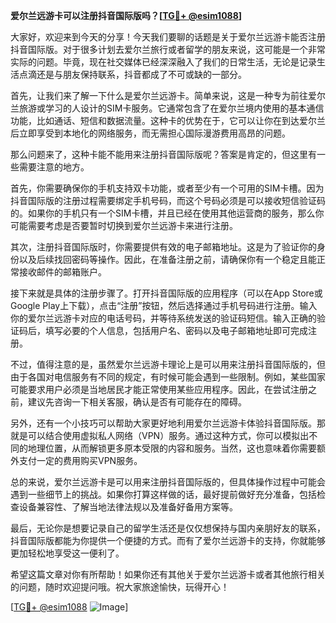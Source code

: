 **爱尔兰远游卡可以注册抖音国际版吗？[[TG💪+ @esim1088](https://t.me/s/esim1088)]**

大家好，欢迎来到今天的分享！今天我们要聊的话题是关于爱尔兰远游卡能否注册抖音国际版。对于很多计划去爱尔兰旅行或者留学的朋友来说，这可能是一个非常实际的问题。毕竟，现在社交媒体已经深深融入了我们的日常生活，无论是记录生活点滴还是与朋友保持联系，抖音都成了不可或缺的一部分。

首先，让我们来了解一下什么是爱尔兰远游卡。简单来说，这是一种专为前往爱尔兰旅游或学习的人设计的SIM卡服务。它通常包含了在爱尔兰境内使用的基本通信功能，比如通话、短信和数据流量。这种卡的优势在于，它可以让你在到达爱尔兰后立即享受到本地化的网络服务，而无需担心国际漫游费用高昂的问题。

那么问题来了，这种卡能不能用来注册抖音国际版呢？答案是肯定的，但这里有一些需要注意的地方。

首先，你需要确保你的手机支持双卡功能，或者至少有一个可用的SIM卡槽。因为抖音国际版的注册过程需要绑定手机号码，而这个号码必须是可以接收短信验证码的。如果你的手机只有一个SIM卡槽，并且已经在使用其他运营商的服务，那么你可能需要考虑是否要暂时切换到爱尔兰远游卡来进行注册。

其次，注册抖音国际版时，你需要提供有效的电子邮箱地址。这是为了验证你的身份以及后续找回密码等操作。因此，在准备注册之前，请确保你有一个稳定且能正常接收邮件的邮箱账户。

接下来就是具体的注册步骤了。打开抖音国际版的应用程序（可以在App Store或Google Play上下载），点击“注册”按钮，然后选择通过手机号码进行注册。输入你的爱尔兰远游卡对应的电话号码，并等待系统发送的验证码短信。输入正确的验证码后，填写必要的个人信息，包括用户名、密码以及电子邮箱地址即可完成注册。

不过，值得注意的是，虽然爱尔兰远游卡理论上是可以用来注册抖音国际版的，但由于各国对电信服务有不同的规定，有时候可能会遇到一些限制。例如，某些国家可能要求用户必须是当地居民才能正常使用某些应用程序。因此，在尝试注册之前，建议先咨询一下相关客服，确认是否有可能存在的障碍。

另外，还有一个小技巧可以帮助大家更好地利用爱尔兰远游卡体验抖音国际版。那就是可以结合使用虚拟私人网络（VPN）服务。通过这种方式，你可以模拟出不同的地理位置，从而解锁更多原本受限的内容和服务。当然，这也意味着你需要额外支付一定的费用购买VPN服务。

总的来说，爱尔兰远游卡是可以用来注册抖音国际版的，但具体操作过程中可能会遇到一些细节上的挑战。如果你打算这样做的话，最好提前做好充分准备，包括检查设备兼容性、了解当地法律法规以及准备好备用方案等。

最后，无论你是想要记录自己的留学生活还是仅仅想保持与国内亲朋好友的联系，抖音国际版都能为你提供一个便捷的方式。而有了爱尔兰远游卡的支持，你就能够更加轻松地享受这一便利了。

希望这篇文章对你有所帮助！如果你还有其他关于爱尔兰远游卡或者其他旅行相关的问题，随时欢迎提问哦。祝大家旅途愉快，玩得开心！

[[TG💪+ @esim1088](https://t.me/s/esim1088) ![Image](https://i.postimg.cc/4NQfJmqS/Snipaste-2025-05-13-00-14-12.png)]